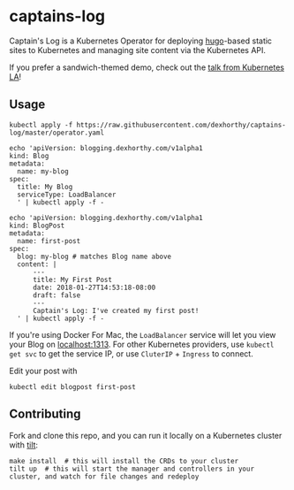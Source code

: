 # captains-log

Captain's Log is a Kubernetes Operator for deploying [hugo](https://gohugo.io)-based static sites to Kubernetes and managing site content via the Kubernetes API.

If you prefer a sandwich-themed demo, check out the [talk from Kubernetes LA](https://youtu.be/fWUd31TIEfY?t=1656)!

## Usage


```
kubectl apply -f https://raw.githubusercontent.com/dexhorthy/captains-log/master/operator.yaml
```


```shell
echo 'apiVersion: blogging.dexhorthy.com/v1alpha1
kind: Blog
metadata:
  name: my-blog
spec:
  title: My Blog
  serviceType: LoadBalancer
  ' | kubectl apply -f -
```

```shell
echo 'apiVersion: blogging.dexhorthy.com/v1alpha1
kind: BlogPost
metadata:
  name: first-post
spec:
  blog: my-blog # matches Blog name above
  content: |
      ---
      title: My First Post
      date: 2018-01-27T14:53:18-08:00
      draft: false
      ---
      Captain's Log: I've created my first post!
  ' | kubectl apply -f -
```

If you're using Docker For Mac, the `LoadBalancer` service will let you view your Blog on [localhost:1313](http://localhost:1313). For other Kubernetes providers, use `kubectl get svc` to get the service IP, or use `CluterIP` + `Ingress` to connect.

Edit your post with

```shell
kubectl edit blogpost first-post
```

## Contributing

Fork and clone this repo, and you can run it locally on a Kubernetes cluster with [tilt](https://github.com/windmilleng/tilt):

```shell
make install  # this will install the CRDs to your cluster
tilt up  # this will start the manager and controllers in your cluster, and watch for file changes and redeploy
```

